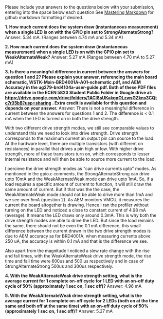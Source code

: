 Please include your answers to the questions below with your submission, entering into the space below each question
See [Mastering Markdown](https://guides.github.com/features/mastering-markdown/) for github markdown formatting if desired.

**1. How much current does the system draw (instantaneous measurement) when a single LED is on with the GPIO pin set to StrongAlternateStrong?**
   Answer: 5.34 mA. (Ranges between 4.74 mA and 5.34 mA)


**2. How much current does the system draw (instantaneous measurement) when a single LED is on with the GPIO pin set to WeakAlternateWeak?**
   Answer: 5.27 mA (Ranges between 4.70 mA to 5.27 mA)


**3. Is there a meaningful difference in current between the answers for question 1 and 2? Please explain your answer, referencing the main board schematic, WSTK-Main-BRD4001A-A01-schematic.pdf, and AEM Accuracy in the ug279-brd4104a-user-guide.pdf. Both of these PDF files are available in the ECEN 5823 Student Public Folder in Google drive at: https://drive.google.com/drive/folders/1ACI8sUKakgpOLzwsGZkns3CQtc7r35bB?usp=sharing . Extra credit is available for this question and depends on your answer.**
   Answer: There is not a meaningful difference in current between the answers for questions 1 and 2. The difference is < 0.1 mA when the LED is turned on in both the drive strength. 
   
   With two different drive strength modes, we still see comparable values to understand this we need to look into drive strength. Drive strength corresponds to the maximum current an output pin can source to the load. At the hardware level, there are multiple transistors (with different on resistances) in parallel that drives a pin high or low. With higher drive strength, more of these transistors turn on, which corresponds to lesser internal resistance and will then be able to source more current to the load. 

   I percieve the drive strength modes as "can drive currents upto" modes. As mentioned in the gpio.c comments, the StrongAlternateStrong can drive upto 10mA and the WeakAlternateWeak mode can drive upto 1mA. So, if a load requires a specific amount of current to function, it will still draw the same amount of current. But if that was the the case, the WeakAlternateWeak mode should not be able to drive more than 1mA and we see over 5mA (question 2). As AEM monitors VMCU, it measures the current the board altogether is drawing. Hence I ran the profiler without turning on the LED and noticed a close to constant current of 4.98 mA (average). It means the LED draws only around 0.3mA. This is why both the drive strength modes are able to drive the LED. But since the load remains the same, there should not be even the 0.1 mA difference, this small difference between the current drawn in the two drive strength modes is due to AEM accuracy as for BRD4001A, when measuring currents above 250 uA, the accuracy is within 0.1 mA and that is the difference we see. 

   Also apart from the magnitude I noticed a slew rate change with the rise and fall times, with the WeakAlternateWeak drive strength mode, the rise time and fall time were 600us and 500 us respectively and in case of StrongAlternateStrong 500us and 300us respectively. 



**4. With the WeakAlternateWeak drive strength setting, what is the average current for 1 complete on-off cycle for 1 LED with an on-off duty cycle of 50% (approximately 1 sec on, 1 sec off)?**
   Answer: 4.96 mA


**5. With the WeakAlternateWeak drive strength setting, what is the average current for 1 complete on-off cycle for 2 LEDs (both on at the time same and both off at the same time) with an on-off duty cycle of 50% (approximately 1 sec on, 1 sec off)?**
   Answer: 5.37 mA



